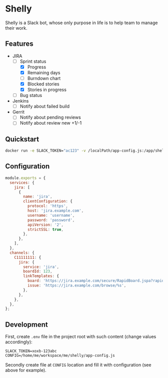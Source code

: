 # Shelly

Shelly is a Slack bot, whose only purpose in life is to help team to
manage their work.

## Features

- JIRA
  - [ ] Sprint status
    - [x] Progress
    - [x] Remaining days
    - [ ] Burndown chart
    - [x] Blocked stories
    - [x] Stories in progress
  - [ ] Bug status
- Jenkins
  - [ ] Notify about failed build
- Gerrit
  - [ ] Notify about pending reviews
  - [ ] Notify about review new +1/-1

## Quickstart

```bash
docker run -e SLACK_TOKEN="ac123" -v /localPath/app-config.js:/app/shelly-config.js fylmtm/shelly:0.1.4
```

## Configuration

```javascript
module.exports = {
  services: {
    jira: [
      {
        name: 'jira',
        clientConfiguration: {
          protocol: 'https',
          host: 'jira.example.com',
          username: 'username',
          password: 'password',
          apiVersion: '2',
          strictSSL: true,
        },
      },
    ],
  },
  channels: {
    C11111111: {
      jira: {
        service: 'jira',
        boardId: 123,
        linkTemplates: {
          board: 'https://jira.example.com/secure/RapidBoard.jspa?rapidView=%s',
          issue: 'https://jira.example.com/browse/%s',
        },
      },
    },
  },
};
```

## Development

First, create `.env` file in the project root with such content (change values accordingly):

```
SLACK_TOKEN=xoxb-123abc
CONFIG=/home/me/workspace/me/shelly/app-config.js
```

Secondly create file at `CONFIG` location and fill it with configuration (see above for example).

